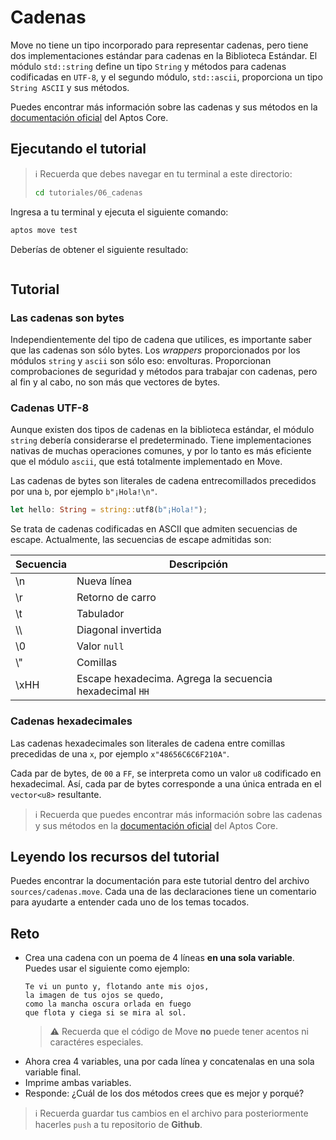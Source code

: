 # Cadenas

Move no tiene un tipo incorporado para representar cadenas, pero tiene dos implementaciones estándar para cadenas en la Biblioteca Estándar. El módulo `std::string` define un tipo `String` y métodos para cadenas codificadas en `UTF-8`, y el segundo módulo, `std::ascii`, proporciona un tipo `String ASCII` y sus métodos.

Puedes encontrar más información sobre las cadenas y sus métodos en la [documentación oficial](https://github.com/aptos-labs/aptos-core/blob/main/aptos-move/framework/move-stdlib/doc/string.md) del Aptos Core.

## Ejecutando el tutorial

> :information_source: Recuerda que debes navegar en tu terminal a este directorio:
>```sh
>cd tutoriales/06_cadenas
>```

Ingresa a tu terminal y ejecuta el siguiente comando:

```sh
aptos move test
```

Deberías de obtener el siguiente resultado:
```sh

```

## Tutorial

### Las cadenas son bytes

Independientemente del tipo de cadena que utilices, es importante saber que las cadenas son sólo bytes. Los *wrappers* proporcionados por los módulos `string` y `ascii` son sólo eso: envolturas. Proporcionan comprobaciones de seguridad y métodos para trabajar con cadenas, pero al fin y al cabo, no son más que vectores de bytes.

### Cadenas UTF-8

Aunque existen dos tipos de cadenas en la biblioteca estándar, el módulo `string` debería considerarse el predeterminado. Tiene implementaciones nativas de muchas operaciones comunes, y por lo tanto es más eficiente que el módulo `ascii`, que está totalmente implementado en Move.

Las cadenas de bytes son literales de cadena entrecomillados precedidos por una `b`, por ejemplo `b"¡Hola!\n"`.

```rust
let hello: String = string::utf8(b"¡Hola!");
```

Se trata de cadenas codificadas en ASCII que admiten secuencias de escape. Actualmente, las secuencias de escape admitidas son:

|Secuencia|Descripción|
|---|---|
|\n|Nueva línea|
|\r|Retorno de carro|
|\t|Tabulador|
|\\\ |Diagonal invertida|
|\0|Valor `null`|
|\\"|Comillas|
|\xHH|Escape hexadecima. Agrega la secuencia hexadecimal `HH`|

### Cadenas hexadecimales

Las cadenas hexadecimales son literales de cadena entre comillas precedidas de una `x`, por ejemplo `x"48656C6C6F210A"`.

Cada par de bytes, de `00` a `FF`, se interpreta como un valor `u8` codificado en hexadecimal. Así, cada par de bytes corresponde a una única entrada en el `vector<u8>` resultante.

> :information_source: Recuerda que puedes encontrar más información sobre las cadenas y sus métodos en la [documentación oficial](https://github.com/aptos-labs/aptos-core/blob/main/aptos-move/framework/move-stdlib/doc/string.md) del Aptos Core.

## Leyendo los recursos del tutorial

Puedes encontrar la documentación para este tutorial dentro del archivo `sources/cadenas.move`. Cada una de las declaraciones tiene un comentario para ayudarte a entender cada uno de los temas tocados.

## Reto

* Crea una cadena con un poema de 4 líneas **en una sola variable**. Puedes usar el siguiente como ejemplo:
    ```
    Te vi un punto y, flotando ante mis ojos,
    la imagen de tus ojos se quedo,
    como la mancha oscura orlada en fuego
    que flota y ciega si se mira al sol.
    ```
    > :warning: Recuerda que el código de Move **no** puede tener acentos ni caractéres especiales.
* Ahora crea 4 variables, una por cada línea y concatenalas en una sola variable final.
* Imprime ambas variables.
* Responde: ¿Cuál de los dos métodos crees que es mejor y porqué?

> :information_source: Recuerda guardar tus cambios en el archivo para posteriormente hacerles `push` a tu repositorio de **Github**.